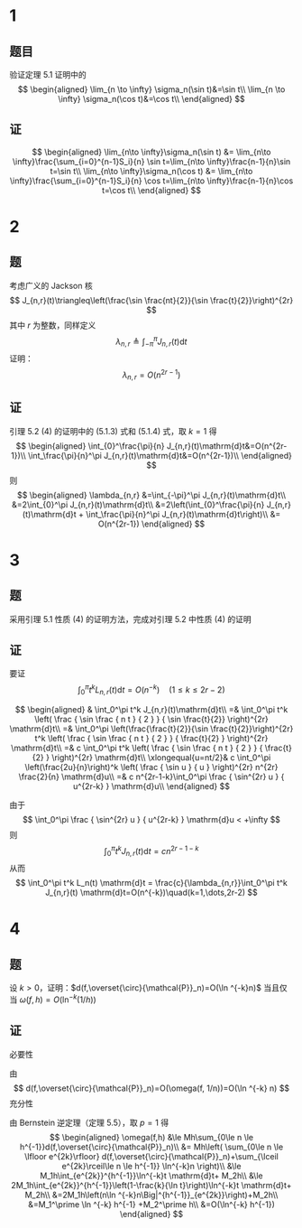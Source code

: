 # 1

## 题目

验证定理 5.1 证明中的
$$
\begin{aligned}
\lim_{n \to \infty} \sigma_n(\sin t)&=\sin t\\
\lim_{n \to \infty} \sigma_n(\cos t)&=\cos t\\
\end{aligned}
$$

## 证

$$
\begin{aligned}
\lim_{n\to \infty}\sigma_n(\sin t) &= \lim_{n\to \infty}\frac{\sum_{i=0}^{n-1}S_i}{n} \sin t=\lim_{n\to \infty}\frac{n-1}{n}\sin t=\sin t\\
\lim_{n\to \infty}\sigma_n(\cos t) &= \lim_{n\to \infty}\frac{\sum_{i=0}^{n-1}S_i}{n} \cos t=\lim_{n\to \infty}\frac{n-1}{n}\cos t=\cos t\\
\end{aligned}
$$

# 2

## 题

考虑广义的 Jackson 核
$$
J_{n,r}(t)\triangleq\left(\frac{\sin \frac{nt}{2}}{\sin \frac{t}{2}}\right)^{2r}
$$
其中 $r$ 为整数，同样定义
$$
\lambda_{n,r}\triangleq\int_{-\pi}^\pi J_{n,r}(t)\mathrm{d}t
$$
证明：
$$
\lambda_{n,r}=O(n^{2r-1})
$$

## 证

引理 5.2 (4) 的证明中的 (5.1.3) 式和 (5.1.4) 式，取 $k=1$ 得
$$
\begin{aligned}
\int_{0}^\frac{\pi}{n} J_{n,r}(t)\mathrm{d}t&=O(n^{2r-1})\\
\int_\frac{\pi}{n}^\pi J_{n,r}(t)\mathrm{d}t&=O(n^{2r-1})\\
\end{aligned}
$$
则
$$
\begin{aligned}
\lambda_{n,r}
&=\int_{-\pi}^\pi J_{n,r}(t)\mathrm{d}t\\
&=2\int_{0}^\pi J_{n,r}(t)\mathrm{d}t\\
&=2\left(\int_{0}^\frac{\pi}{n} J_{n,r}(t)\mathrm{d}t + \int_\frac{\pi}{n}^\pi J_{n,r}(t)\mathrm{d}t\right)\\
&= O(n^{2r-1})
\end{aligned}
$$

# 3

## 题

采用引理 5.1 性质 (4) 的证明方法，完成对引理 5.2 中性质 (4) 的证明

## 证

要证
$$
\int_0^\pi t^k L_{n,r}(t)\mathrm{d}t=O(n^{-k})\quad(1\le k \le 2r-2)
$$

$$
\begin{aligned}
 & \int_0^\pi t^k J_{n,r}(t)\mathrm{d}t\\
=& \int_0^\pi t^k \left( \frac { \sin \frac { n t } { 2 } } { \sin 
\frac{t}{2}} \right)^{2r} \mathrm{d}t\\
=& \int_0^\pi \left(\frac{\frac{t}{2}}{\sin \frac{t}{2}}\right)^{2r} t^k \left( \frac { \sin \frac { n t } { 2 } } { \frac{t}{2} } \right)^{2r} \mathrm{d}t\\
=& c \int_0^\pi t^k \left( \frac { \sin \frac { n t } { 2 } } { \frac{t}{2} } \right)^{2r} \mathrm{d}t\\
\xlongequal{u=nt/2}& c \int_0^\pi \left(\frac{2u}{n}\right)^k \left( \frac { \sin u } { u } \right)^{2r} n^{2r} \frac{2}{n} \mathrm{d}u\\
=& c n^{2r-1-k}\int_0^\pi \frac { \sin^{2r} u } { u^{2r-k} } \mathrm{d}u\\
\end{aligned}
$$

由于
$$
\int_0^\pi \frac { \sin^{2r} u } { u^{2r-k} } \mathrm{d}u < +\infty
$$
则
$$
\int_0^\pi t^k J_{n,r}(t)\mathrm{d}t = c n^{2r-1-k}
$$
从而
$$
\int_0^\pi t^k L_n(t) \mathrm{d}t = \frac{c}{\lambda_{n,r}}\int_0^\pi t^k J_{n,r}(t) \mathrm{d}t=O(n^{-k})\quad(k=1,\dots,2r-2)
$$

# 4

## 题

设 $k>0$，证明：$d(f,\overset{\circ}{\mathcal{P}}_n)=O(\ln ^{-k}n)$ 当且仅当 $\omega(f,h)=O(\ln ^{-k}(1/h))$ 

## 证

必要性

由
$$
d(f,\overset{\circ}{\mathcal{P}}_n)=O(\omega(f, 1/n))=O(\ln ^{-k} n)
$$
充分性

由 Bernstein 逆定理（定理 5.5），取 $p=1$ 得
$$
\begin{aligned}
\omega(f,h)
&\le Mh\sum_{0\le n \le h^{-1}}d(f,\overset{\circ}{\mathcal{P}}_n)\\
&= Mh\left( \sum_{0\le n \le \lfloor e^{2k}\rfloor} d(f,\overset{\circ}{\mathcal{P}}_n)+\sum_{\lceil e^{2k}\rceil\le n \le h^{-1}} \ln^{-k}n \right)\\
&\le M_1h\int_{e^{2k}}^{h^{-1}}\ln^{-k}t \mathrm{d}t+ M_2h\\
&\le 2M_1h\int_{e^{2k}}^{h^{-1}}\left(1-\frac{k}{\ln t}\right)\ln^{-k}t \mathrm{d}t+ M_2h\\
&=2M_1h\left(n\ln ^{-k}n\Big|^{h^{-1}}_{e^{2k}}\right)+M_2h\\
&=M_1^\prime \ln ^{-k} h^{-1} +M_2^\prime h\\
&=O(\ln^{-k} h^{-1})
\end{aligned}
$$
